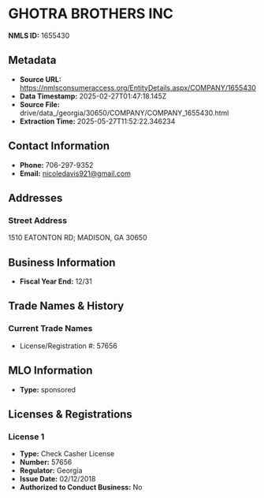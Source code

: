 # GHOTRA BROTHERS INC

**NMLS ID:** 1655430

## Metadata
- **Source URL:** https://nmlsconsumeraccess.org/EntityDetails.aspx/COMPANY/1655430
- **Data Timestamp:** 2025-02-27T01:47:18.145Z
- **Source File:** drive/data_/georgia/30650/COMPANY/COMPANY_1655430.html
- **Extraction Time:** 2025-05-27T11:52:22.346234

## Contact Information
- **Phone:** 706-297-9352
- **Email:** nicoledavis921@gmail.com

## Addresses
### Street Address
1510 EATONTON RD; MADISON, GA 30650

## Business Information
- **Fiscal Year End:** 12/31

## Trade Names & History
### Current Trade Names
- License/Registration #: 57656

## MLO Information
- **Type:** sponsored

## Licenses & Registrations

### License 1
- **Type:** Check Casher License
- **Number:** 57656
- **Regulator:** Georgia
- **Issue Date:** 02/12/2018
- **Authorized to Conduct Business:** No
